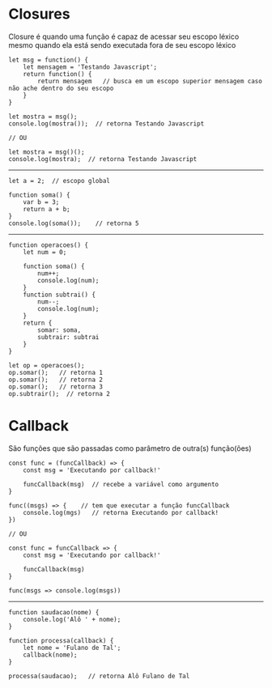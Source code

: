 # Closures
Closure é quando uma função é capaz de acessar seu escopo léxico mesmo quando ela está sendo executada fora de seu escopo léxico

    let msg = function() {
        let mensagem = 'Testando Javascript';
        return function() {
            return mensagem   // busca em um escopo superior mensagem caso não ache dentro do seu escopo
        }
    }

    let mostra = msg();
    console.log(mostra());  // retorna Testando Javascript
    
    // OU
    
    let mostra = msg()();
    console.log(mostra);  // retorna Testando Javascript
    
---

    let a = 2;  // escopo global
    
    function soma() {
        var b = 3;
        return a + b;
    }
    console.log(soma());    // retorna 5

--- 

    function operacoes() {     
        let num = 0;     
        
        function soma() {
            num++;        
            console.log(num);     
        }      
        function subtrai() {         
            num--;
            console.log(num);     
        }
        return {         
            somar: soma,         
            subtrair: subtrai     
        } 
    }
    
    let op = operacoes();  
    op.somar();   // retorna 1 
    op.somar();   // retorna 2
    op.somar();   // retorna 3
    op.subtrair();  // retorna 2
    
# Callback
São funções que são passadas como parâmetro de outra(s) função(ões)

    const func = (funcCallback) => {
        const msg = 'Executando por callback!'
        
        funcCallback(msg)  // recebe a variável como argumento
    }
    
    func((msgs) => {    // tem que executar a função funcCallback
        console.log(mgs)   // retorna Executando por callback!
    })
    
    // OU
    
    const func = funcCallback => {
        const msg = 'Executando por callback!'
        
        funcCallback(msg)
    }
    
    func(msgs => console.log(msgs))
    
---

    function saudacao(nome) {
        console.log('Alô ' + nome);
    }

    function processa(callback) {
        let nome = 'Fulano de Tal';
        callback(nome);
    }

    processa(saudacao);   // retorna Alô Fulano de Tal
    
